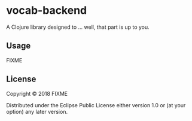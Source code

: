 # vocab-backend

A Clojure library designed to ... well, that part is up to you.

## Usage

FIXME

## License

Copyright © 2018 FIXME

Distributed under the Eclipse Public License either version 1.0 or (at
your option) any later version.
